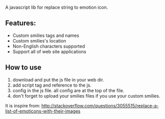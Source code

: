 A javascript lib for replace string to emotion icon.


## Features:
* Custom smilies tags and names
* Custom smilies's location
* Non-English characters supported
* Support all of web site applications

## How to use
1.   download and put the js file in your web dir.
2.   add script tag and reference to the js.
3.   config in the js file. all config are at the top of the file.
4.   don't forget to upload your smilies files if you use your custom smilies.


It is inspire from: http://stackoverflow.com/questions/3055515/replace-a-list-of-emoticons-with-their-images
